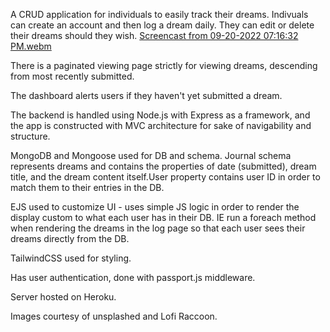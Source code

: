 A CRUD application for individuals to easily track their dreams. Indivuals can create an account and then log a dream daily. They can edit or delete their dreams should they wish.
[Screencast from 09-20-2022 07:16:32 PM.webm](https://user-images.githubusercontent.com/92645318/191381321-a9670054-055f-4374-9c8d-b161f443d3bc.webm)

There is a paginated viewing page strictly for viewing dreams, descending from most recently submitted.

The dashboard alerts users if they haven't yet submitted a dream.


The backend is handled using Node.js with Express as a framework, and the app is constructed with MVC architecture for sake of navigability and structure. 

MongoDB and Mongoose used for DB and schema. Journal schema represents dreams and contains the properties of date (submitted), dream title, and the dream content itself.User property contains user ID in order to match them to their entries in the DB.

EJS used to customize UI - uses simple JS logic in order to render the display custom to what each user has in their DB. IE run a foreach method when rendering the dreams in the log page so that each user sees their dreams directly from the DB.

TailwindCSS used for styling.

Has user authentication, done with passport.js middleware.

Server hosted on Heroku.

Images courtesy of unsplashed and Lofi Raccoon. 
